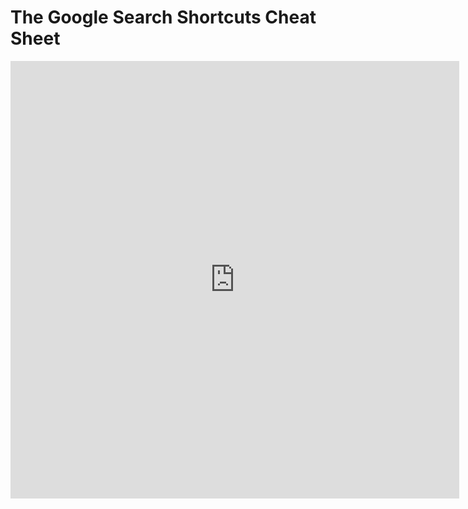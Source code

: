 # The Google Search Shortcuts Cheat Sheet

<iframe
src="https://docs.google.com/spreadsheets/d/1a6jjVD0AO1giqinfJUOF5AAlTZeECvJ9iSIx3i2xPkM/edit?usp=sharing&embedded=true"
style="width:718px; height:700px;"
frameborder="0"
></iframe>
